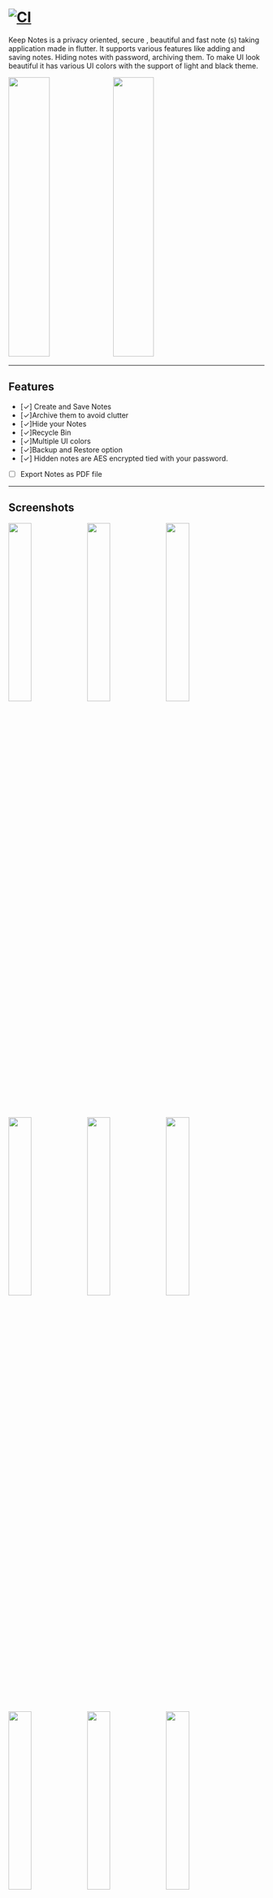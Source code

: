 # [![CI](https://github.com/nikhilbadyal/keepnotes/actions/workflows/ci.yml/badge.svg)](https://github.com/nikhilbadyal/keepnotes/actions/workflows/ci.yml)

Keep Notes is a privacy oriented, secure , beautiful and fast note (s) taking application made in flutter. It supports
various features like adding and saving notes. Hiding notes with password, archiving them. To make UI look beautiful it
has various UI colors with the support of light and black theme.

<img src="https://i.imgur.com/53hpGkk.png" width="40%" height="550"></img>
<img src="https://i.imgur.com/FGnDtPk.png" width="40%" height="550"></img>

---

## Features

- [✓] Create and Save Notes
- [✓]Archive them to avoid clutter
- [✓]Hide your Notes
- [✓]Recycle Bin
- [✓]Multiple UI colors
- [✓]Backup and Restore option
- [✓] Hidden notes are AES encrypted tied with your password.

- [ ] Export Notes as PDF file

---

## Screenshots

<img src="https://i.imgur.com/s7LxdiB.png" width="30%"></img>
<img src="https://i.imgur.com/XbbFYLm.png" width="30%"></img>
<img src="https://i.imgur.com/0eirKsA.png" width="30%"></img>
<img src="https://i.imgur.com/HC7ccDg.png" width="30%"></img>
<img src="https://i.imgur.com/IV3H8vj.png" width="30%"></img>
<img src="https://i.imgur.com/pqarCPZ.png" width="30%"></img>
<img src="https://i.imgur.com/qQSV0G5.png" width="30%"></img>
<img src="https://i.imgur.com/cWnlC4x.png" width="30%"></img>
<img src="https://i.imgur.com/lpLYJ9y.png" width="30%"></img>
<img src="https://i.imgur.com/BAXJwmj.png" width="30%"></img>
<img src="https://i.imgur.com/sfC4BFE.png" width="30%"></img>
<img src="https://i.imgur.com/oVx2u1H.png" width="30%"></img>
<img src="https://i.imgur.com/M0gnrY3.png" width="30%"></img>
<img src="https://i.imgur.com/phwvjjK.png" width="30%"></img>
<img src="https://i.imgur.com/cZYa4AQ.png" width="30%"></img>

## Build Steps

- PreRequisite
  - `key.properties` - Add in `/android`
  - `google-services.json` - Add in `/android/app/`
  - `key.jks` - `/android/app/`

---

## Thanks for images & Icons

<div>
    <a href="https://storyset.com/illustration/hidden/pana" title="Backup">Backup</a><br>
    <a href="https://icons8.com/icons/set/github" title="GitHub">GitHub</a><br>
    <a href="https://icons8.com/icon/V5cGWnc9R4xj/google" title="Google">Google</a><br>
    <a href="https://icons8.com/icon/82747/lock" title="Lock">Lock</a><br>
    <a href="https://icons8.com/icon/47996/mailbox-closed-flag-down" title="Mail">Email</a><br>
    <a href="https://www.freepik.com/premium-vector/business-character-concept-beside-angle-cool-character-male-female-korean-style-colored-pictures-cartoon-style_9129007.htm" title="Aboutme">AboutMe</a><br>
    <a href="https://www.freepik.com/premium-vector/business-character-concept-beside-angle-cool-character-male-female-korean-style-colored-pictures-cartoon-style_9129007.htm" title="Men">Men</a><br>
    <a href="https://www.flaticon.com/free-icon/ghost_477104" title="Ghost">Ghost</a><br>
    <a href="https://storyset.com/illustration/key/pana" title="PinCode">Pin Code</a><br>
    <a href="https://www.freepik.com/free-vector/global-data-security-personal-data-security-cyber-data-security-online-concept-illustration-internet-security-information-privacy-protection_12953631.htm" title="Splash1">Splash1</a><br>
    <a href="https://storyset.com/illustration/cloud-sync/cuate" title="Splash2">Splash2</a><br>
    <a href="https://storyset.com/illustration/design-thinking/pana" title="Splash3">Splash3</a><br>
    <a href="https://www.freepik.com/free-vector/social-media-icons-vector-set-with-facebook-instagram-twitter-tiktok-youtube-logos_17221195.htm" title="Telegram">Telegram</a><br>
    <a href="https://www.freepik.com/premium-vector/business-character-concept-beside-angle-cool-character-male-female-korean-style-colored-pictures-cartoon-style_9129007.htm" title="Women">Women</a><br>
    <a href="https://www.flaticon.com/free-icon/notes_752326" title="AppIcon">App Icon</a><br>
</div>

